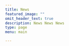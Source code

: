```yaml
---
title: News
featured_image: ""
omit_header_text: true
description: News News News
type: page
menu: main

---
```

